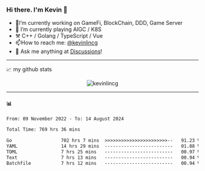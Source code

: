 ### Hi there. I'm Kevin 👋

- 🔭I’m currently working on GameFi, BlockChain, DDD, Game Server
- 🌱 I’m currently playing AIGC / K8S
-   :hammer_and_pick: C++ / Golang / TypeScript / Vue
- 📫How to reach me: [@kevinlincg](https://twitter.com/kevinlincg) 
-   :thought_balloon: Ask me anything at [Discussions](https://github.com/kevinlincg/kevinlincg/issues/new)!

---

📈 my github stats

<p align="center"> <img src="https://github-readme-stats-ouuan.vercel.app/api?username=kevinlincg&theme=dark&show_icons=true&count_private=true" alt="kevinlincg" />

---

#### :bar_chart: 

<!--START_SECTION:waka-->

```txt
From: 09 November 2022 - To: 14 August 2024

Total Time: 769 hrs 36 mins

Go                  702 hrs 7 mins  >>>>>>>>>>>>>>>>>>>>>>>--   91.23 %
YAML                14 hrs 29 mins  -------------------------   01.88 %
TOML                7 hrs 25 mins   -------------------------   00.97 %
Text                7 hrs 13 mins   -------------------------   00.94 %
Batchfile           7 hrs 12 mins   -------------------------   00.94 %
```

<!--END_SECTION:waka-->
